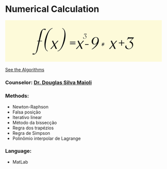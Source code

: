 # Numerical Calculation # 

[![Banner](assets/banner.jpg)](https://github.com/deppbrazil/numerical-calculation)

[See the Algorithms](https://github.com/deppbrazil/numerical-calculation/tree/master/algorithms)

### Counselor: [Dr. Douglas Silva Maioli](https://www.professordouglasmaioli.com/) ###

### Methods: ###
* Newton-Raphson
* Falsa posição
* Iterativo linear
* Método da bissecção
* Regra dos trapézios 
* Regra de Simpson
* Polinômio interpolar de Lagrange

### Language: ### 
* MatLab